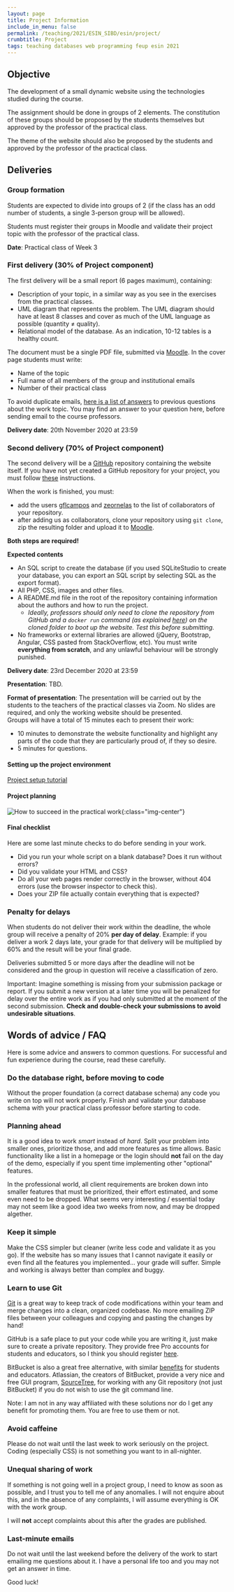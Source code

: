 ```yaml
---
layout: page
title: Project Information
include_in_menu: false
permalink: /teaching/2021/ESIN_SIBD/esin/project/
crumbtitle: Project
tags: teaching databases web programming feup esin 2021
---
```


##  Objective

The development of a small dynamic website using the technologies studied during the course.

The assignment should be done in groups of 2 elements. The constitution of these groups should be proposed by the students themselves but approved by the professor of the practical class.

The theme of the website should also be proposed by the students and approved by the professor of the practical class.

## Deliveries

### Group formation

Students are expected to divide into groups of 2 (if the class has an odd number of students, a single 3-person group will be allowed).

Students must register their groups in Moodle and validate their project topic with the professor of the practical class.

**Date**: Practical class of Week 3  

### First delivery (30% of Project component)

The first delivery will be a small report (6 pages maximum), containing:

- Description of your topic, in a similar way as you see in the exercises from the practical classes.
- UML diagram that represents the problem. The UML diagram should have at least 8 classes and cover as much of the UML language as possible (quantity &ne; quality).
- Relational model of the database. As an indication, 10-12 tables is a healthy count.

The document must be a single PDF file, submitted via [Moodle](https://moodle.up.pt). In the cover page students must write:

- Name of the topic		
- Full name of all members of the group and institutional emails
- Number of their practical class

To avoid duplicate emails, [here is a list of answers](/teaching/2021/ESIN_SIBD/faq_topic_choice/) to previous questions about the work topic. You may find an answer to your question here, before sending email to the course professors.

**Delivery date**: 20th November 2020 at 23:59

### Second delivery (70% of Project component)

The second delivery will be a [GitHub](https://github.com) repository containing the website itself. If you have not yet created a GitHub repository for your project, you must follow [these](/teaching/2021/ESIN_SIBD/project_setup) instructions.  

When the work is finished, you must:  
* add the users [gflcampos](https://github.com/gflcampos) and [zeornelas](https://github.com/zeornelas) to the list of collaborators of your repository.  
* after adding us as collaborators, clone your repository using `git clone`, zip the resulting folder and upload it to [Moodle](https://moodle.up.pt).  

**Both steps are required!**

**Expected contents**

- An SQL script to create the database (if you used SQLiteStudio to create your database, you can export an SQL script by selecting SQL as the export format).
- All PHP, CSS, images and other files.
- A README.md file in the root of the repository containing information about the authors and how to run the project.  
  - *Ideally, professors should only need to clone the repository from GitHub and a `docker run` command (as explained [here](/teaching/2021/ESIN_SIBD/project_setup)) on the cloned folder to boot up the website. Test this before submitting.*
- No frameworks or external libraries are allowed (jQuery, Bootstrap, Angular, CSS pasted from StackOverflow, etc). You must write **everything from scratch**, and any unlawful behaviour will be strongly punished.

**Delivery date**: 23rd December 2020 at 23:59

**Presentation**: TBD.

**Format of presentation**: The presentation will be carried out by the students to the teachers of the practical classes via Zoom. No slides are required, and only the working website should be presented.  
Groups will have a total of 15 minutes each to present their work:

* 10 minutes to demonstrate the website functionality and highlight any parts of the code that they are particularly proud of, if they so desire.
* 5 minutes for questions.

#### Setting up the project environment

[Project setup tutorial](/teaching/2021/ESIN_SIBD/project_setup)

#### Project planning

![How to succeed in the practical work](../../common/project_management.png){:class="img-center"}

#### Final checklist

Here are some last minute checks to do before sending in your work.

- Did you run your whole script on a blank database? Does it run without errors?
- Did you validate your HTML and CSS?
- Do all your web pages render correctly in the browser, without 404 errors (use the browser inspector to check this).
- Does your ZIP file actually contain everything that is expected?

### Penalty for delays

When students do not deliver their work within the deadline, the whole group will receive a penalty of 20% **per day of delay**. Example: if you deliver a work 2 days late, your grade for that delivery will be multiplied by 60% and the result will be your final grade.

Deliveries submitted 5 or more days after the deadline will not be considered and the group in question will receive a classification of zero.

Important: Imagine something is missing from your submission package or report. If you submit a new version at a later time you will be penalized for delay over the entire work as if you had only submitted at the moment of the second submission. **Check and double-check your submissions to avoid undesirable situations**.

## Words of advice / FAQ

Here is some advice and answers to common questions. For successful and fun experience during the course, read these carefully.

### Do the database right, before moving to code

Without the proper foundation (a correct database schema) any code you write on top will not work properly. Finish and validate your database schema with your practical class professor before starting to code.

### Planning ahead

It is a good idea to work *smart* instead of *hard*. Split your problem into smaller ones, prioritize those, and add more features as time allows. Basic functionality like a list in a homepage or the login should **not** fail on the day of the demo, especially if you spent time implementing other "optional" features.

In the professional world, all client requirements are broken down into smaller features that must be prioritized, their effort estimated, and some even need to be dropped. What seems very interesting / essential today may not seem like a good idea two weeks from now, and may be dropped algether.

### Keep it simple

Make the CSS simpler but cleaner (write less code and validate it as you go). If the website has so many issues that I cannot navigate it easily or even find all the features you implemented... your grade will suffer. Simple and working is always better than complex and buggy.

### Learn to use Git

[Git](https://web.fe.up.pt/~arestivo/presentation/git/#1) is a great way to keep track of code modifications within your team and merge changes into a clean, organized codebase. No more emailing ZIP files between your colleagues and copying and pasting the changes by hand!

GitHub is a safe place to put your code while you are writing it, just make sure to create a private repository. They provide free Pro accounts for students and educators, so I think you should register [here](https://education.github.com/students).

BitBucket is also a great free alternative, with similar [benefits](https://bitbucket.org/product/education) for students and educators. Atlassian, the creators of BitBucket, provide a very nice and free GUI program, [SourceTree](https://www.sourcetreeapp.com), for working with any Git repository (not just BitBucket) if you do not wish to use the git command line.

Note: I am not in any way affiliated with these solutions nor do I get any benefit for promoting them. You are free to use them or not.

### Avoid caffeine

Please do not wait until the last week to work seriously on the project. Coding (especially CSS) is not something you want to in all-nighter.

### Unequal sharing of work

If something is not going well in a project group, I need to know as soon as possible, and I trust you to tell me of any anomalies. I will not enquire about this, and in the absence of any complaints, I will assume everything is OK with the work group.

I will **not** accept complaints about this after the grades are published.

### Last-minute emails

Do not wait until the last weekend before the delivery of the work to start emailing me questions about it. I have a personal life too and you may not get an answer in time.


Good luck!
